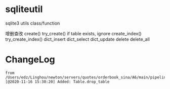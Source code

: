 # sqliteutil
sqlite3 utils class/function

增删查改
    create()
    try_create() if table exists, ignore 
    create_index() 
    try_create_index() 
    dict_insert
    dict_select
    dict_update
    delete
    delete_all

# ChangeLog
    from /Users/edz/Linghou/newton/servers/quotes/orderbook_sina/A6/main/pipelines
	[@2020-11-16 15:30:20] Added: Table.drop_table
